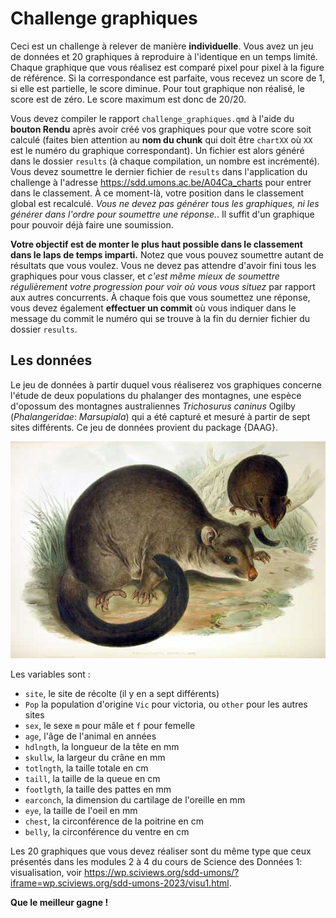 # Challenge graphiques

Ceci est un challenge à relever de manière **individuelle**. Vous avez un jeu de données et 20 graphiques à reproduire à l'identique en un temps limité. Chaque graphique que vous réalisez est comparé pixel pour pixel à la figure de référence. Si la correspondance est parfaite, vous recevez un score de 1, si elle est partielle, le score diminue. Pour tout graphique non réalisé, le score est de zéro. Le score maximum est donc de 20/20.

Vous devez compiler le rapport `challenge_graphiques.qmd` à l'aide du **bouton Rendu** après avoir créé vos graphiques pour que votre score soit calculé (faites bien attention au **nom du chunk** qui doit être `chartXX` où `XX` est le numéro du graphique correspondant). Un fichier est alors généré dans le dossier `results` (à chaque compilation, un nombre est incrémenté). Vous devez soumettre le dernier fichier de `results` dans l'application du challenge à l'adresse <https://sdd.umons.ac.be/A04Ca_charts> pour entrer dans le classement. À ce moment-là, votre position dans le classement global est recalculé. *Vous ne devez pas générer tous les graphiques, ni les générer dans l'ordre pour soumettre une réponse.*. Il suffit d'un graphique pour pouvoir déjà faire une soumission.

**Votre objectif est de monter le plus haut possible dans le classement dans le laps de temps imparti.** Notez que vous pouvez soumettre autant de résultats que vous voulez. Vous ne devez pas attendre d'avoir fini tous les graphiques pour vous classer, et *c'est même mieux de soumettre régulièrement votre progression pour voir où vous vous situez* par rapport aux autres concurrents. À chaque fois que vous soumettez une réponse, vous devez également **effectuer un commit** où vous indiquer dans le message du commit le numéro qui se trouve à la fin du dernier fichier du dossier `results`.

## Les données

Le jeu de données à partir duquel vous réaliserez vos graphiques concerne l'étude de deux populations du phalanger des montagnes, une espèce d'opossum des montagnes australiennes *Trichosurus caninus* Ogilby (*Phalangeridae*: *Marsupiala*) qui a été capturé et mesuré à partir de sept sites différents. Ce jeu de données provient du package {DAAG}.

![L'opossum *Trichosurus caninus* (Wikimedia commons).](docs/figures/Trichosurus_caninus.jpg)

Les variables sont :

-   `site`, le site de récolte (il y en a sept différents)
-   `Pop` la population d'origine `Vic` pour victoria, ou `other` pour les autres sites
-   `sex`, le sexe `m` pour mâle et `f` pour femelle
-   `age`, l'âge de l'animal en années
-   `hdlngth`, la longueur de la tête en mm
-   `skullw`, la largeur du crâne en mm
-   `totlngth`, la taille totale en cm
-   `taill`, la taille de la queue en cm
-   `footlgth`, la taille des pattes en mm
-   `earconch`, la dimension du cartilage de l'oreille en mm
-   `eye`, la taille de l'oeil en mm
-   `chest`, la circonférence de la poitrine en cm
-   `belly`, la circonférence du ventre en cm

Les 20 graphiques que vous devez réaliser sont du même type que ceux présentés dans les modules 2 à 4 du cours de Science des Données 1: visualisation, voir <https://wp.sciviews.org/sdd-umons/?iframe=wp.sciviews.org/sdd-umons-2023/visu1.html>.

**Que le meilleur gagne !**
